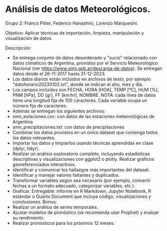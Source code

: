 # Análisis de datos Meteorológicos.

Grupo 2: Franco Pitter, Federico Hanashiro, Lorenzo Marquesini.

Objetivo: Aplicar técnicas de importación, limpieza, manipulación y visualización de datos.

Descripción:
- Se entrega conjunto de datos desordenado y "sucio" relacionado con datos climáticos de Argentina,
provistos por el Servicio Meteorológico Nacional (ver https://www.smn.gob.ar/descarga-de-datos). Se
entregan datos desde el 26-11-2017 hasta 31-12-2023.
- Los datos diarios están incluidos en archivos de texto, por ejemplo "datohorario20230102.txt", donde se
indican el año, mes y día.
- Los campos incluidos son FECHA, HORA [HOA], TEMP [ºC], HUM [%], PNM [hPa], DD [gr], FF [km/hr],
NOMBRE. NOTA: cada línea de datos tiene una longitud fija de 100 caracteres. Cada variable ocupa un número
fijo de caracteres.
- Además se entregan los siguientes archivos:
- smn_estaciones.csv: con datos de las estaciones meteorológicas de Argentina
- smn_precipitaciones.txt: con datos de precipitaciones
- Combinar los datos provistos en un único dataset que contenga todos los datos relevantes.
- Importar los datos y limpiarlos usando técnicas aprendidas en clase (dplyr, tidyr).
- Realizar un análisis exploratorio completo, incluyendo estadísticas descriptivas y visualizaciones con ggplot2
o plotly. Realizar gráficos georeferenciados interactivos.
- Identificar y comunicar los hallazgos más importantes del dataset.
- Identificar y manejar valores faltantes y duplicados.
- Transformar variables según sea necesario (por ejemplo, convertir fechas a un formato adecuado,
categorizar variables, etc.).
- Graficar.
Entregable: informe en R Markdown, Jupyter Notebook, R estándar o Quarto Document que incluya código,
visualizaciones y conclusiones.
Bonus:
- Realizar un análisis de series temporales.
- Ajustar modelos de pronóstico (se recomienda usar Prophet) y evaluar su rendimiento.
- Realizar pronósticos para los próximos 12 meses.